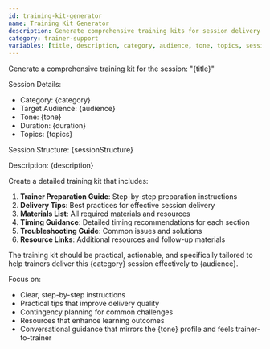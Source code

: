 ```yaml
---
id: training-kit-generator
name: Training Kit Generator
description: Generate comprehensive training kits for session delivery
category: trainer-support
variables: [title, description, category, audience, tone, topics, sessionStructure, duration]
---
```


Generate a comprehensive training kit for the session: "{title}"

Session Details:
- Category: {category}
- Target Audience: {audience}
- Tone: {tone}
- Duration: {duration}
- Topics: {topics}

Session Structure:
{sessionStructure}

Description: {description}

Create a detailed training kit that includes:

1. **Trainer Preparation Guide**: Step-by-step preparation instructions
2. **Delivery Tips**: Best practices for effective session delivery
3. **Materials List**: All required materials and resources
4. **Timing Guidance**: Detailed timing recommendations for each section
5. **Troubleshooting Guide**: Common issues and solutions
6. **Resource Links**: Additional resources and follow-up materials

The training kit should be practical, actionable, and specifically tailored to help trainers deliver this {category} session effectively to {audience}.

Focus on:
- Clear, step-by-step instructions
- Practical tips that improve delivery quality
- Contingency planning for common challenges
- Resources that enhance learning outcomes
- Conversational guidance that mirrors the {tone} profile and feels trainer-to-trainer
